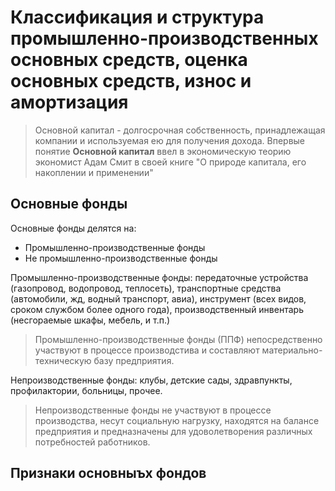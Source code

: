 # Классификация и структура промышленно-производственных основных средств, оценка основных средств, износ и амортизация

> Основной капитал - долгосрочная собственность, принадлежащая компании и используемая ею для получения дохода.
Впервые понятие **Основной капитал** ввел в экономическую теорию экономист Адам Смит в своей книге "О природе капитала, его накоплении и применении"

## Основные фонды

Основные фонды делятся на:
* Промышленно-производственные фонды
* Не промышленно-производственные фонды

Промышленно-производственные фонды: передаточные устройства (газопровод, водопровод, теплосеть), транспортные средства (автомобили, жд, водный транспорт, авиа), инструмент (всех видов, сроком службом более одного года), производственный инвентарь (несгораемые шкафы, мебель, и т.п.)

> Промышленно-производственные фонды (ППФ) непосредственно участвуют в процессе производстива и составляют материально-техническую базу предприятия.

Непроизводственные фонды: клубы, детские сады, здравпункты, профилактории, больницы, прочее.

> Непроизводственные фонды не участвуют в процессе производства, несут социальную нагрузку, находятся на балансе предприятия и предназначены для удоволетворения различных потребностей работников.

## Признаки основныъх фондов